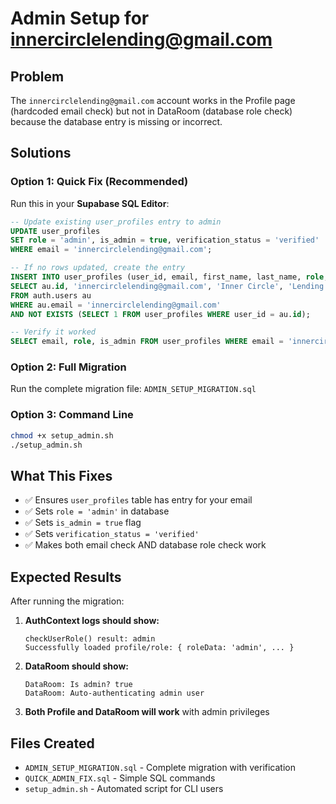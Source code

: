 # Admin Setup for innercirclelending@gmail.com

## Problem
The `innercirclelending@gmail.com` account works in the Profile page (hardcoded email check) but not in DataRoom (database role check) because the database entry is missing or incorrect.

## Solutions

### Option 1: Quick Fix (Recommended)
Run this in your **Supabase SQL Editor**:

```sql
-- Update existing user_profiles entry to admin
UPDATE user_profiles 
SET role = 'admin', is_admin = true, verification_status = 'verified'
WHERE email = 'innercirclelending@gmail.com';

-- If no rows updated, create the entry
INSERT INTO user_profiles (user_id, email, first_name, last_name, role, is_admin, verification_status, created_at, updated_at)
SELECT au.id, 'innercirclelending@gmail.com', 'Inner Circle', 'Lending', 'admin', true, 'verified', NOW(), NOW()
FROM auth.users au
WHERE au.email = 'innercirclelending@gmail.com'
AND NOT EXISTS (SELECT 1 FROM user_profiles WHERE user_id = au.id);

-- Verify it worked
SELECT email, role, is_admin FROM user_profiles WHERE email = 'innercirclelending@gmail.com';
```

### Option 2: Full Migration
Run the complete migration file: `ADMIN_SETUP_MIGRATION.sql`

### Option 3: Command Line
```bash
chmod +x setup_admin.sh
./setup_admin.sh
```

## What This Fixes

- ✅ Ensures `user_profiles` table has entry for your email
- ✅ Sets `role = 'admin'` in database
- ✅ Sets `is_admin = true` flag
- ✅ Sets `verification_status = 'verified'`
- ✅ Makes both email check AND database role check work

## Expected Results

After running the migration:

1. **AuthContext logs should show:**
   ```
   checkUserRole() result: admin
   Successfully loaded profile/role: { roleData: 'admin', ... }
   ```

2. **DataRoom should show:**
   ```
   DataRoom: Is admin? true
   DataRoom: Auto-authenticating admin user
   ```

3. **Both Profile and DataRoom will work** with admin privileges

## Files Created

- `ADMIN_SETUP_MIGRATION.sql` - Complete migration with verification
- `QUICK_ADMIN_FIX.sql` - Simple SQL commands
- `setup_admin.sh` - Automated script for CLI users
